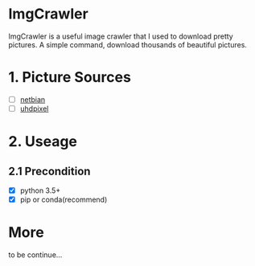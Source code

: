 # ImgCrawler
ImgCrawler is a useful image crawler that I used to download pretty pictures. A simple command, download thousands of beautiful pictures.  
# 1. Picture Sources
- [ ] [netbian](http://pic.netbian.com/)
- [ ] [uhdpixel](https://uhdpixel.com/)

# 2. Useage

## 2.1 Precondition
- [x] python 3.5+
- [x] pip or conda(recommend)

# More
to be continue...
